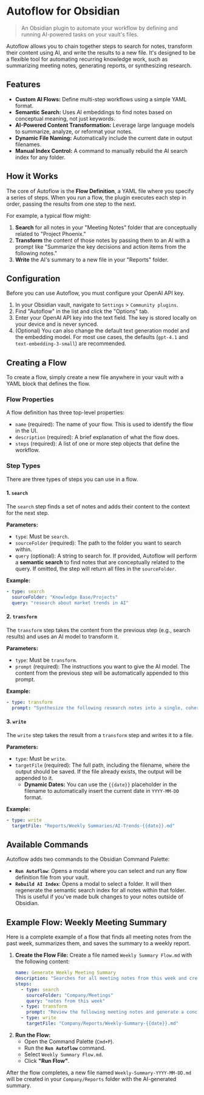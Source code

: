 # Autoflow for Obsidian

> An Obsidian plugin to automate your workflow by defining and running AI-powered tasks on your vault's files.

Autoflow allows you to chain together steps to search for notes, transform their content using AI, and write the results to a new file. It's designed to be a flexible tool for automating recurring knowledge work, such as summarizing meeting notes, generating reports, or synthesizing research.

## Features

*   **Custom AI Flows:** Define multi-step workflows using a simple YAML format.
*   **Semantic Search:** Uses AI embeddings to find notes based on conceptual meaning, not just keywords.
*   **AI-Powered Content Transformation:** Leverage large language models to summarize, analyze, or reformat your notes.
*   **Dynamic File Naming:** Automatically include the current date in output filenames.
*   **Manual Index Control:** A command to manually rebuild the AI search index for any folder.

## How it Works

The core of Autoflow is the **Flow Definition**, a YAML file where you specify a series of steps. When you run a flow, the plugin executes each step in order, passing the results from one step to the next.

For example, a typical flow might:
1.  **Search** for all notes in your "Meeting Notes" folder that are conceptually related to "Project Phoenix."
2.  **Transform** the content of those notes by passing them to an AI with a prompt like "Summarize the key decisions and action items from the following notes."
3.  **Write** the AI's summary to a new file in your "Reports" folder.


## Configuration

Before you can use Autoflow, you must configure your OpenAI API key.

1.  In your Obsidian vault, navigate to `Settings` > `Community plugins`.
2.  Find "Autoflow" in the list and click the "Options" tab.
3.  Enter your OpenAI API key into the text field. The key is stored locally on your device and is never synced.
4.  (Optional) You can also change the default text generation model and the embedding model. For most use cases, the defaults (`gpt-4.1` and `text-embedding-3-small`) are recommended.

## Creating a Flow

To create a flow, simply create a new file anywhere in your vault with a YAML block that defines the flow.

### Flow Properties

A flow definition has three top-level properties:

*   `name` (required): The name of your flow. This is used to identify the flow in the UI.
*   `description` (required): A brief explanation of what the flow does.
*   `steps` (required): A list of one or more step objects that define the workflow.

### Step Types

There are three types of steps you can use in a flow.

#### 1. `search`

The `search` step finds a set of notes and adds their content to the context for the next step.

**Parameters:**

*   `type`: Must be `search`.
*   `sourceFolder` (required): The path to the folder you want to search within.
*   `query` (optional): A string to search for. If provided, Autoflow will perform a **semantic search** to find notes that are conceptually related to the query. If omitted, the step will return all files in the `sourceFolder`.

**Example:**
```yaml
- type: search
  sourceFolder: "Knowledge Base/Projects"
  query: "research about market trends in AI"
```

#### 2. `transform`

The `transform` step takes the content from the previous step (e.g., search results) and uses an AI model to transform it.

**Parameters:**

*   `type`: Must be `transform`.
*   `prompt` (required): The instructions you want to give the AI model. The content from the previous step will be automatically appended to this prompt.

**Example:**
```yaml
- type: transform
  prompt: "Synthesize the following research notes into a single, coherent summary. Identify the top 3 most important findings."
```

#### 3. `write`

The `write` step takes the result from a `transform` step and writes it to a file.

**Parameters:**

*   `type`: Must be `write`.
*   `targetFile` (required): The full path, including the filename, where the output should be saved. If the file already exists, the output will be appended to it.
    *   **Dynamic Dates:** You can use the `{{date}}` placeholder in the filename to automatically insert the current date in `YYYY-MM-DD` format.

**Example:**
```yaml
- type: write
  targetFile: "Reports/Weekly Summaries/AI-Trends-{{date}}.md"
```

## Available Commands

Autoflow adds two commands to the Obsidian Command Palette:

*   **`Run Autoflow`**: Opens a modal where you can select and run any flow definition file from your vault.
*   **`Rebuild AI Index`**: Opens a modal to select a folder. It will then regenerate the semantic search index for all notes within that folder. This is useful if you've made bulk changes to your notes outside of Obsidian.

## Example Flow: Weekly Meeting Summary

Here is a complete example of a flow that finds all meeting notes from the past week, summarizes them, and saves the summary to a weekly report.

1.  **Create the Flow File:** Create a file named `Weekly Summary Flow.md` with the following content:
    ```yaml
    name: Generate Weekly Meeting Summary
    description: "Searches for all meeting notes from this week and creates a summary of key decisions."
    steps:
      - type: search
        sourceFolder: "Company/Meetings"
        query: "notes from this week"
      - type: transform
        prompt: "Review the following meeting notes and generate a concise summary of all key decisions and action items. Group items by project."
      - type: write
        targetFile: "Company/Reports/Weekly-Summary-{{date}}.md"
    ```
2.  **Run the Flow:**
    *   Open the Command Palette (`Cmd+P`).
    *   Run the **`Run Autoflow`** command.
    *   Select `Weekly Summary Flow.md`.
    *   Click **"Run Flow"**.

After the flow completes, a new file named `Weekly-Summary-YYYY-MM-DD.md` will be created in your `Company/Reports` folder with the AI-generated summary.
